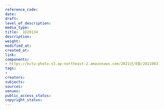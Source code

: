 ```yaml
---
reference_code: 
date: 
draft: 
level_of_description: 
media_type: 
title: _1D20134
description: 
weight: 
modified_at: 
created_at: 
link: 
components:
- https://kctu-photo.s3.ap-northeast-2.amazonaws.com/2021년/8월/20210831_보건의료노조+총파업지지+민주노총+시민사회+공동기자회견/_1D20134.jpg
tags:
- 
creators: 
subjects: 
sources: 
venues: 
public_access_status: 
copyright_status: 
---
```

